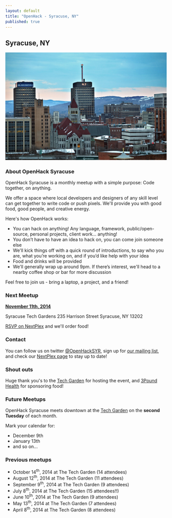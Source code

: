 ```yaml
---
layout: default
title: "OpenHack - Syracuse, NY"
published: true
---
```


## Syracuse, NY

![Downtown Syracuse](/syracuse/syracuse.jpg)

### About OpenHack Syracuse

OpenHack Syracuse is a monthly meetup with a simple purpose: Code together, on anything.

We offer a space where local developers and designers of any skill level can get together to write code or push pixels. We'll provide you with good food, good people, and creative energy.

Here's how OpenHack works:

* You can hack on anything! Any language, framework, public/open-source, personal projects, client work... anything!
* You don’t have to have an idea to hack on, you can come join someone else
* We'll kick things off with a quick round of introductions, to say who you are, what you’re working on, and if you’d like help with your idea
* Food and drinks will be provided
* We'll generally wrap up around 9pm. If there’s interest, we'll head to a nearby coffee shop or bar for more discussion

Feel free to join us - bring a laptop, a project, and a friend!

### Next Meetup
[**November 11th, 2014**](http://nextplex.com/syracuse-ny/calendar/events/21434-openhack-8)

Syracuse Tech Gardens
235 Harrison Street
Syracuse, NY 13202

[RSVP on NextPlex](http://nextplex.com/syracuse-ny/calendar/events/21434-openhack-8) and we'll order food!

### Contact
You can follow us on twitter [@OpenHackSYR](http://twitter.com/OpenHackSYR), sign up for [our mailing list](http://eepurl.com/TEpWD), and check our [NextPlex page](http://nextplex.com/syracuse-ny/groups/openhack-syracuse) to stay up to date!

### Shout outs
Huge thank you's to the [Tech Garden](http://www.thetechgarden.com/) for hosting the event, and [3Pound Health](http://3poundhealth.com/) for sponsoring food!

### Future Meetups
OpenHack Syracuse meets downtown at the [Tech Garden](http://www.thetechgarden.com/) on the **second Tuesday** of each month.

Mark your calendar for:

* December 9th
* January 13th
* and so on...

### Previous meetups
- October 14<sup>th</sup>, 2014 at The Tech Garden (14 attendees)
- August 12<sup>th</sup>, 2014 at The Tech Garden (11 attendees)
- September 9<sup>th</sup>, 2014 at The Tech Garden (9 attendees)
- July 8<sup>th</sup>, 2014 at The Tech Garden (15 attendees!!)
- June 10<sup>th</sup>, 2014 at The Tech Garden (9 attendees)
- May 13<sup>th</sup>, 2014 at The Tech Garden (7 attendees)
- April 8<sup>th</sup>, 2014 at The Tech Garden (8 attendees)
